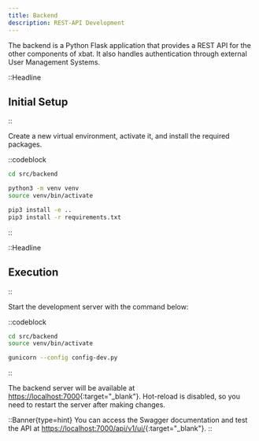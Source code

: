 ```yaml
---
title: Backend
description: REST-API Development
---
```


The backend is a Python Flask application that provides a REST API for the other components of xbat. It also handles authentication through external User Management Systems.

::Headline

## Initial Setup

::

Create a new virtual environment, activate it, and install the required packages.

::codeblock

```bash
cd src/backend

python3 -m venv venv
source venv/bin/activate

pip3 install -e ..
pip3 install -r requirements.txt
```

::

::Headline

## Execution

::

Start the development server with the command below:

::codeblock

```bash
cd src/backend
source venv/bin/activate

gunicorn --config config-dev.py
```

::

The backend server will be available at [https://localhost:7000](https://localhost:7000){:target="_blank"}. Hot-reload is disabled, so you need to restart the server after making changes.

::Banner{type=hint}
You can access the Swagger documentation and test the API at [https://localhost:7000/api/v1/ui/](https://localhost:7000/api/v1/ui/){:target="_blank"}.
::
